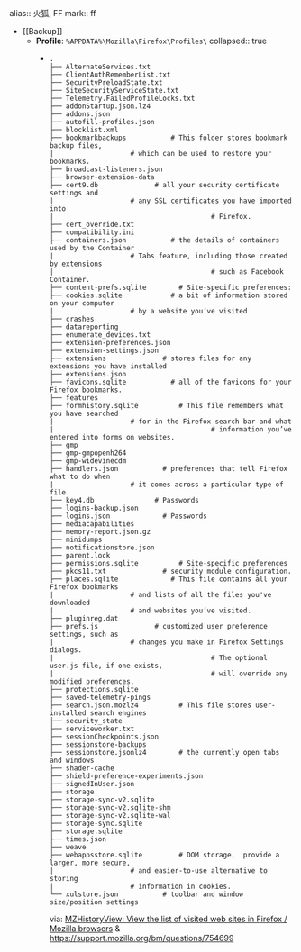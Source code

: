 alias:: 火狐, FF
mark:: ff
- [[Backup]]
  - **Profile**: `%APPDATA%\Mozilla\Firefox\Profiles\`
    collapsed:: true
    - ```shell
      .
      ├── AlternateServices.txt
      ├── ClientAuthRememberList.txt
      ├── SecurityPreloadState.txt
      ├── SiteSecurityServiceState.txt
      ├── Telemetry.FailedProfileLocks.txt
      ├── addonStartup.json.lz4
      ├── addons.json
      ├── autofill-profiles.json
      ├── blocklist.xml
      ├── bookmarkbackups           # This folder stores bookmark backup files,
      |                   # which can be used to restore your bookmarks.
      ├── broadcast-listeners.json
      ├── browser-extension-data
      ├── cert9.db              # all your security certificate settings and
      |                   # any SSL certificates you have imported into
      |                                       # Firefox.
      ├── cert_override.txt
      ├── compatibility.ini
      ├── containers.json           # the details of containers used by the Container
      |                   # Tabs feature, including those created by extensions
      |                                       # such as Facebook Container.
      ├── content-prefs.sqlite        # Site-specific preferences:
      ├── cookies.sqlite            # a bit of information stored on your computer
      |                   # by a website you’ve visited
      ├── crashes
      ├── datareporting
      ├── enumerate_devices.txt
      ├── extension-preferences.json
      ├── extension-settings.json
      ├── extensions              # stores files for any extensions you have installed
      ├── extensions.json
      ├── favicons.sqlite           # all of the favicons for your Firefox bookmarks.
      ├── features
      ├── formhistory.sqlite          # This file remembers what you have searched
      |                   # for in the Firefox search bar and what
      |                                       # information you’ve entered into forms on websites.
      ├── gmp
      ├── gmp-gmpopenh264
      ├── gmp-widevinecdm
      ├── handlers.json           # preferences that tell Firefox what to do when
      |                   # it comes across a particular type of file.
      ├── key4.db               # Passwords
      ├── logins-backup.json
      ├── logins.json             # Passwords
      ├── mediacapabilities
      ├── memory-report.json.gz
      ├── minidumps
      ├── notificationstore.json
      ├── parent.lock
      ├── permissions.sqlite          # Site-specific preferences
      ├── pkcs11.txt              # security module configuration.
      ├── places.sqlite             # This file contains all your Firefox bookmarks
      |                   # and lists of all the files you've downloaded
      |                   # and websites you’ve visited.
      ├── pluginreg.dat
      ├── prefs.js              # customized user preference settings, such as
      |                   # changes you make in Firefox Settings dialogs.
      |                                       # The optional user.js file, if one exists,
      |                                       # will override any modified preferences.
      ├── protections.sqlite
      ├── saved-telemetry-pings
      ├── search.json.mozlz4          # This file stores user-installed search engines
      ├── security_state
      ├── serviceworker.txt
      ├── sessionCheckpoints.json
      ├── sessionstore-backups
      ├── sessionstore.jsonlz4        # the currently open tabs and windows
      ├── shader-cache
      ├── shield-preference-experiments.json
      ├── signedInUser.json
      ├── storage
      ├── storage-sync-v2.sqlite
      ├── storage-sync-v2.sqlite-shm
      ├── storage-sync-v2.sqlite-wal
      ├── storage-sync.sqlite
      ├── storage.sqlite
      ├── times.json
      ├── weave
      ├── webappsstore.sqlite         # DOM storage,  provide a larger, more secure,
      |                   # and easier-to-use alternative to storing
      |                   # information in cookies.
      └── xulstore.json           # toolbar and window size/position settings
      ```
      via: [MZHistoryView: View the list of visited web sites in Firefox / Mozilla browsers](http://www.nirsoft.net/utils/mozilla_history_view.html) & https://support.mozilla.org/bm/questions/754699